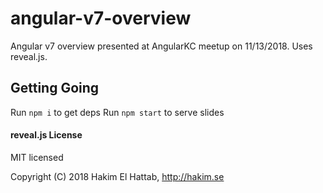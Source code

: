 # angular-v7-overview

Angular v7 overview presented at AngularKC meetup on 11/13/2018. Uses reveal.js.


## Getting Going
Run `npm i` to get deps
Run `npm start` to serve slides


#### reveal.js License

MIT licensed

Copyright (C) 2018 Hakim El Hattab, http://hakim.se

